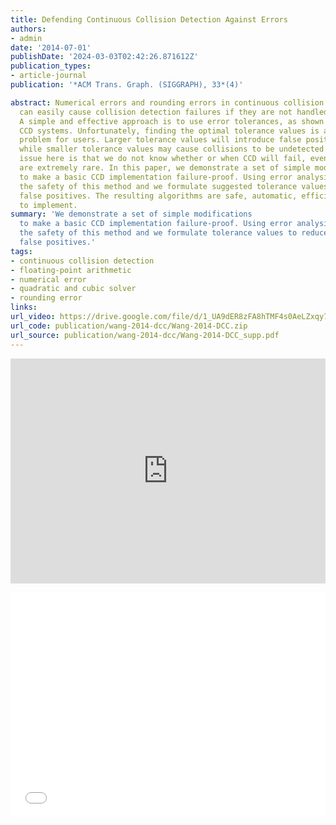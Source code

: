 ```yaml
---
title: Defending Continuous Collision Detection Against Errors
authors:
- admin
date: '2014-07-01'
publishDate: '2024-03-03T02:42:26.871612Z'
publication_types:
- article-journal
publication: '*ACM Trans. Graph. (SIGGRAPH), 33*(4)'

abstract: Numerical errors and rounding errors in continuous collision detection (CCD)
  can easily cause collision detection failures if they are not handled properly.
  A simple and effective approach is to use error tolerances, as shown in many existing
  CCD systems. Unfortunately, finding the optimal tolerance values is a difficult
  problem for users. Larger tolerance values will introduce false positive artifacts,
  while smaller tolerance values may cause collisions to be undetected. The biggest
  issue here is that we do not know whether or when CCD will fail, even though failures
  are extremely rare. In this paper, we demonstrate a set of simple modifications
  to make a basic CCD implementation failure-proof. Using error analysis, we prove
  the safety of this method and we formulate suggested tolerance values to reduce
  false positives. The resulting algorithms are safe, automatic, efficient, and easy
  to implement.
summary: 'We demonstrate a set of simple modifications
  to make a basic CCD implementation failure-proof. Using error analysis, we prove
  the safety of this method and we formulate tolerance values to reduce
  false positives.'
tags:
- continuous collision detection
- floating-point arithmetic
- numerical error
- quadratic and cubic solver
- rounding error
links:
url_video: https://drive.google.com/file/d/1_UA9dER8zFA8hTMF4s0AeLZxqy705TSD/view
url_code: publication/wang-2014-dcc/Wang-2014-DCC.zip
url_source: publication/wang-2014-dcc/Wang-2014-DCC_supp.pdf
---
```


<p align="center">
<iframe width="100%" height="360" src="https://www.youtube.com/embed/Mg-peZuvSeM?si=fGapWfyP_30ztu0t" title="YouTube video player" frameborder="0" allow="accelerometer; autoplay; clipboard-write; encrypted-media; gyroscope; picture-in-picture; web-share" allowfullscreen></iframe>
</p>
<p align="center">
<iframe width="100%" height="360" src="//player.bilibili.com/player.html?aid=467841829&bvid=BV1g5411D7Sm&cid=563637193&p=1" scrolling="no" border="0" frameborder="no" framespacing="0" allowfullscreen="true"> </iframe>
</p>
